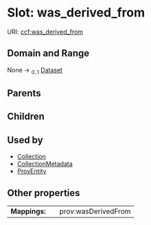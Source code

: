 
# Slot: was_derived_from




URI: [ccf:was_derived_from](http://purl.org/ccf/was_derived_from)


## Domain and Range

None &#8594;  <sub>0..1</sub> [Dataset](Dataset.md)

## Parents


## Children


## Used by

 * [Collection](Collection.md)
 * [CollectionMetadata](CollectionMetadata.md)
 * [ProvEntity](ProvEntity.md)

## Other properties

|  |  |  |
| --- | --- | --- |
| **Mappings:** | | prov:wasDerivedFrom |

